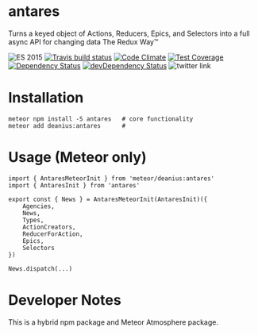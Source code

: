 # antares

Turns a keyed object of Actions, Reducers, Epics, and Selectors into a full async API for changing data The Redux Way™

![ES 2015](https://img.shields.io/badge/ES-2015-brightgreen.svg)
[![Travis build status](http://img.shields.io/travis/deanius/antares.svg?style=flat)](https://travis-ci.org/deanius/antares)
[![Code Climate](https://codeclimate.com/github/deanius/antares/badges/gpa.svg)](https://codeclimate.com/github/deanius/antares)
[![Test Coverage](https://codeclimate.com/github/deanius/antares/badges/coverage.svg)](https://codeclimate.com/github/deanius/antares)
[![Dependency Status](https://david-dm.org/deanius/antares.svg)](https://david-dm.org/deanius/antares)
[![devDependency Status](https://david-dm.org/deanius/antares/dev-status.svg)](https://david-dm.org/deanius/antares#info=devDependencies)
![twitter link](https://img.shields.io/badge/twitter-@deaniusaur-55acee.svg)


# Installation
```
meteor npm install -S antares   # core functionality
meteor add deanius:antares      #
```

# Usage (Meteor only)

```
import { AntaresMeteorInit } from 'meteor/deanius:antares'
import { AntaresInit } from 'antares'

export const { News } = AntaresMeteorInit(AntaresInit)({
    Agencies,
    News,
    Types,
    ActionCreators,
    ReducerForAction,
    Epics,
    Selectors
})

News.dispatch(...)
```

# Developer Notes

This is a hybrid npm package and Meteor Atmosphere package.
